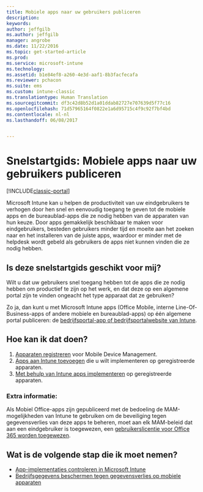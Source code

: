 ```yaml
---
title: Mobiele apps naar uw gebruikers publiceren
description: 
keywords: 
author: jeffgilb
ms.author: jeffgilb
manager: angrobe
ms.date: 11/22/2016
ms.topic: get-started-article
ms.prod: 
ms.service: microsoft-intune
ms.technology: 
ms.assetid: b1e84ef8-a260-4e3d-aaf1-8b3facfecafa
ms.reviewer: pchacon
ms.suite: ems
ms.custom: intune-classic
ms.translationtype: Human Translation
ms.sourcegitcommit: df3c42d8b52d1a01ddab82727e707639d5f77c16
ms.openlocfilehash: 71d57965164f0822e1a6d95715c4f9c92f7bf4bd
ms.contentlocale: nl-nl
ms.lasthandoff: 06/08/2017


---
```


# <a name="quick-start-guide-publish-mobile-apps-to-your-users"></a>Snelstartgids: Mobiele apps naar uw gebruikers publiceren

[!INCLUDE[classic-portal](../includes/classic-portal.md)]

Microsoft Intune kan u helpen de productiviteit van uw eindgebruikers te verhogen door hen snel en eenvoudig toegang te geven tot de mobiele apps en de bureaublad-apps die ze nodig hebben van de apparaten van hun keuze. Door apps gemakkelijk beschikbaar te maken voor eindgebruikers, besteden gebruikers minder tijd en moeite aan het zoeken naar en het installeren van de juiste apps, waardoor er minder met de helpdesk wordt gebeld als gebruikers de apps niet kunnen vinden die ze nodig hebben.   

## <a name="is-this-quick-start-guide-right-for-me"></a>Is deze snelstartgids geschikt voor mij?
Wilt u dat uw gebruikers snel toegang hebben tot de apps die ze nodig hebben om productief te zijn op het werk, en dat deze op een algemene portal zijn te vinden ongeacht het type apparaat dat ze gebruiken?

Zo ja, dan kunt u met Microsoft Intune apps (Office Mobile, interne Line-Of-Business-apps of andere mobiele en bureaublad-apps) op één algemene portal publiceren: de [bedrijfsportal-app of bedrijfsportalwebsite van Intune](/intune-user-help/company-portal-frequently-asked-questions).

## <a name="how-do-i-do-it"></a>Hoe kan ik dat doen?
1.  [Apparaten registreren](/intune-classic/deploy-use/enroll-devices-in-microsoft-intune) voor Mobile Device Management.
2.  [Apps aan Intune toevoegen](/intune-classic/deploy-use/add-apps-for-mobile-devices-in-microsoft-intune) die u wilt implementeren op geregistreerde apparaten.
3.  [Met behulp van Intune apps implementeren](/intune-classic/deploy-use/deploy-apps) op geregistreerde apparaten.

### <a name="additional-information"></a>Extra informatie:
Als Mobiel Office-apps zijn gepubliceerd met de bedoeling de MAM-mogelijkheden van Intune te gebruiken om de beveiliging tegen gegevensverlies van deze apps te beheren, moet aan elk MAM-beleid dat aan een eindgebruiker is toegewezen, een [gebruikerslicentie voor Office 365 worden toegewezen](https://support.office.com/article/Assign-or-remove-licenses-for-Office-365-for-business-997596b5-4173-4627-b915-36abac6786dc).

## <a name="what-should-i-do-next"></a>Wat is de volgende stap die ik moet nemen?
- [App-implementaties controleren in Microsoft Intune](/intune-classic/deploy-use/monitor-apps-in-microsoft-intune)
- [Bedrijfsgegevens beschermen tegen gegevensverlies op mobiele apparaten](/intune-classic/deploy-use/protect-app-data-using-mobile-app-management-policies-with-microsoft-intune)

